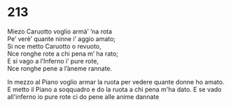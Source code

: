 # 213
  
Miezo Caruotto voglio armà’ ’na rota  
Pe’ verè’ quante ninne i’ aggio amato;  
Si nce metto Caruotto o revuoto,  
Nce ronghe rote a chi pena m’ ha rato;  
E si vago a l’Inferno i’ pure rote,  
Nce ronghe pene a l’àneme rannate.

In mezzo al Piano voglio armar la ruota
per vedere quante donne ho amato.
E metto il Piano a soqquadro
e do la ruota a chi pena m'ha dato.
E se vado all'inferno io pure rote
ci do pene alle anime dannate
